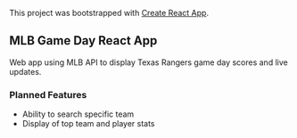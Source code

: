 This project was bootstrapped with [Create React App](https://github.com/facebookincubator/create-react-app).

## MLB Game Day React App
Web app using MLB API to display Texas Rangers game day scores and live updates.

### Planned Features
- Ability to search specific team
- Display of top team and player stats